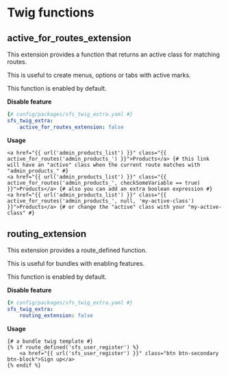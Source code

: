 # Twig functions

## active_for_routes_extension

This extension provides a function that returns an active class for matching routes.

This is useful to create menus, options or tabs with active marks.

This function is enabled by default.

**Disable feature**

```yaml
{# config/packages/sfs_twig_extra.yaml #}
sfs_twig_extra:
    active_for_routes_extension: false        
```

**Usage**

```twig
<a href="{{ url('admin_products_list') }}" class="{{ active_for_routes('admin_products_') }}">Products</a> {# this link will have an "active" class when the current route matches with "admin_products_" #}        
<a href="{{ url('admin_products_list') }}" class="{{ active_for_routes('admin_products_', checkSomeVariable == true) }}">Products</a> {# also you can add an extra boolean expression #}        
<a href="{{ url('admin_products_list') }}" class="{{ active_for_routes('admin_products_', null, 'my-active-class') }}">Products</a> {# or change the "active" class with your "my-active-class" #}        
```

## routing_extension

This extension provides a route_defined function.

This is useful for bundles with enabling features.

This function is enabled by default.

**Disable feature**

```yaml
{# config/packages/sfs_twig_extra.yaml #}
sfs_twig_extra:
    routing_extension: false        
```

**Usage**

```twig
{# a bundle twig template #}
{% if route_defined('sfs_user_register') %}
    <a href="{{ url('sfs_user_register') }}" class="btn btn-secondary btn-block">Sign up</a>
{% endif %}
```